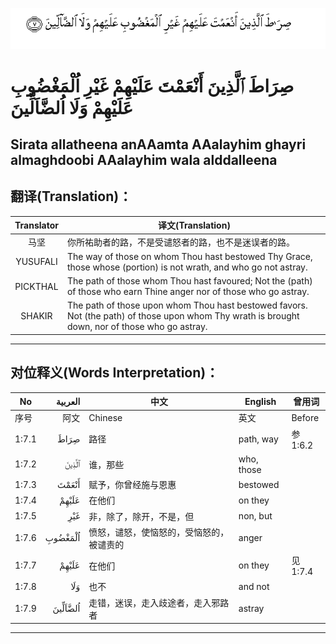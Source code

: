 ![001:007](images/001_007.gif)

# صِرَاطَ ٱلَّذِينَ أَنْعَمْتَ عَلَيْهِمْ غَيْرِ اُلْمَغْضُوبِ عَلَيْهِمْ وَلَا اُلضَّاَلِّينَ

## Sirata allatheena anAAamta AAalayhim ghayri almaghdoobi AAalayhim wala alddalleena

## 翻译(Translation)：

| Translator | 译文(Translation)                                            |
| :--------: | ------------------------------------------------------------ |
|    马坚    | 你所祐助者的路，不是受谴怒者的路，也不是迷误者的路。         |
|  YUSUFALI  | The way of those on whom Thou hast bestowed Thy Grace, those whose (portion) is not wrath, and who go not astray. |
|  PICKTHAL  | The path of those whom Thou hast favoured; Not the (path) of those who earn Thine anger nor of those who go astray. |
|   SHAKIR   | The path of those upon whom Thou hast bestowed favors. Not (the path) of those upon whom Thy wrath is brought down, nor of those who go astray. |

---

## 对位释义(Words Interpretation)：

| No    | العربية | 中文                                     | English    | 曾用词  |
| ----- | ------: | ---------------------------------------- | ---------- | ------- |
| 序号  |    阿文 | Chinese                                  | 英文       | Before  |
| 1:7.1 |    صِرَاطَ | 路径                                     | path, way  | 参1:6.2 |
| 1:7.2 |   ٱلَّذِينَ | 谁，那些                                 | who, those |         |
| 1:7.3 |   أَنْعَمْتَ | 赋予，你曾经施与恩惠                     | bestowed   |         |
| 1:7.4 |   عَلَيْهِمْ | 在他们                                   | on they    |         |
| 1:7.5 |     غَيْرِ | 非，除了，除开，不是，但                 | non, but   |         |
| 1:7.6 | اُلْمَغْضُوبِ | 愤怒，谴怒，使恼怒的，受恼怒的，被谴责的 | anger      |         |
| 1:7.7 |   عَلَيْهِمْ | 在他们                                   | on they    | 见1:7.4 |
| 1:7.8 |     وَلَا | 也不                                     | and not    |         |
| 1:7.9 | اُلضَّاَلِّينَ | 走错，迷误，走入歧途者，走入邪路者       | astray     |         |

---

